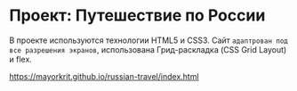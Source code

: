 # Проект: Путешествие по России

В проекте используются технологии HTML5 и CSS3. Сайт `адаптрован под все разрешения экранов`, использована Грид-раскладка (CSS Grid Layout) и flex.


https://mayorkrit.github.io/russian-travel/index.html
